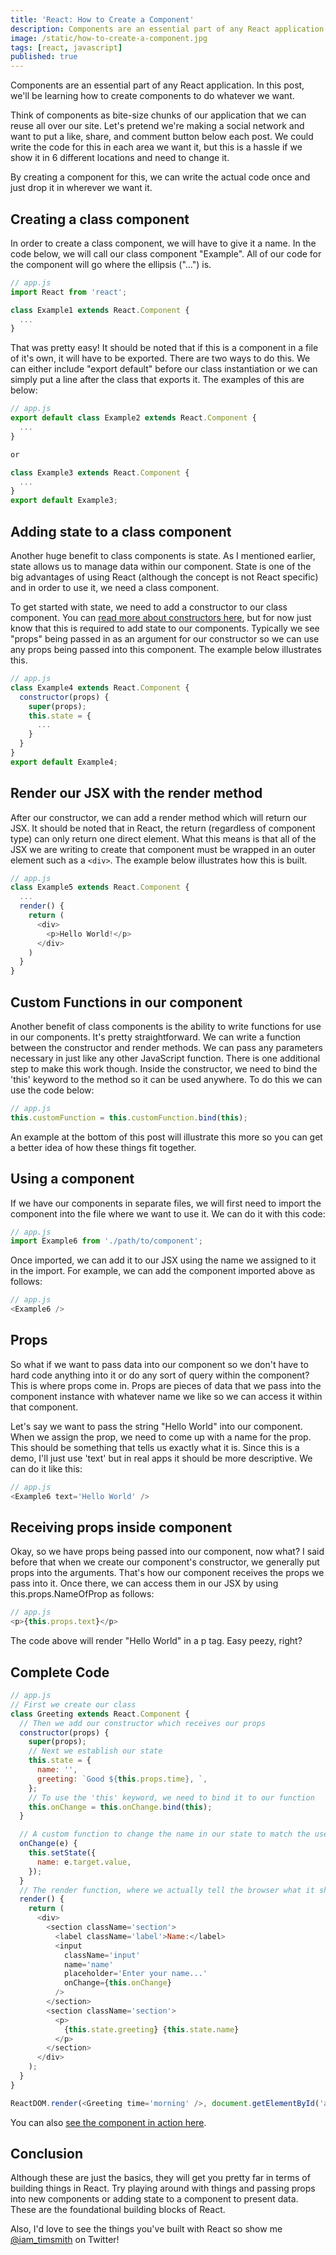 ```yaml
---
title: 'React: How to Create a Component'
description: Components are an essential part of any React application. In this post, we'll be learning how to create components to do whatever we want.
image: /static/how-to-create-a-component.jpg
tags: [react, javascript]
published: true
---
```


Components are an essential part of any React application. In this post, we'll be learning how to create components to do whatever we want.

Think of components as bite-size chunks of our application that we can reuse all over our site. Let's pretend we're making a social network and want to put a like, share, and comment button below each post. We could write the code for this in each area we want it, but this is a hassle if we show it in 6 different locations and need to change it.

By creating a component for this, we can write the actual code once and just drop it in wherever we want it.

## Creating a class component

In order to create a class component, we will have to give it a name. In the code below, we will call our class component "Example". All of our code for the component will go where the ellipsis ("...") is.

```javascript
// app.js
import React from 'react';

class Example1 extends React.Component {
  ...
}
```

That was pretty easy! It should be noted that if this is a component in a file of it's own, it will have to be exported. There are two ways to do this. We can either include "export default" before our class instantiation or we can simply put a line after the class that exports it. The examples of this are below:

```javascript
// app.js
export default class Example2 extends React.Component {
  ...
}

or

class Example3 extends React.Component {
  ...
}
export default Example3;
```

## Adding state to a class component

Another huge benefit to class components is state. As I mentioned earlier, state allows us to manage data within our component. State is one of the big advantages of using React (although the concept is not React specific) and in order to use it, we need a class component.

To get started with state, we need to add a constructor to our class component. You can [read more about constructors here](https://developer.mozilla.org/en-US/docs/Web/JavaScript/Reference/Classes/constructor), but for now just know that this is required to add state to our components. Typically we see "props" being passed in as an argument for our constructor so we can use any props being passed into this component. The example below illustrates this.

```javascript
// app.js
class Example4 extends React.Component {
  constructor(props) {
    super(props);
    this.state = {
      ...
    }
  }
}
export default Example4;
```

## Render our JSX with the render method

After our constructor, we can add a render method which will return our JSX. It should be noted that in React, the return (regardless of component type) can only return one direct element. What this means is that all of the JSX we are writing to create that component must be wrapped in an outer element such as a `<div>`. The example below illustrates how this is built.

```javascript
// app.js
class Example5 extends React.Component {
  ...
  render() {
    return (
      <div>
        <p>Hello World!</p>
      </div>
    )
  }
}
```

## Custom Functions in our component

Another benefit of class components is the ability to write functions for use in our components. It's pretty straightforward. We can write a function between the constructor and render methods. We can pass any parameters necessary in just like any other JavaScript function. There is one additional step to make this work though. Inside the constructor, we need to bind the 'this' keyword to the method so it can be used anywhere. To do this we can use the code below:

```javascript
// app.js
this.customFunction = this.customFunction.bind(this);
```

An example at the bottom of this post will illustrate this more so you can get a better idea of how these things fit together.

<EmailSignup title='Like this post? Join my mailing list!' />

## Using a component

If we have our components in separate files, we will first need to import the component into the file where we want to use it. We can do it with this code:

```javascript
// app.js
import Example6 from './path/to/component';
```

Once imported, we can add it to our JSX using the name we assigned to it in the import. For example, we can add the component imported above as follows:

```javascript
// app.js
<Example6 />
```

## Props

So what if we want to pass data into our component so we don't have to hard code anything into it or do any sort of query within the component? This is where props come in. Props are pieces of data that we pass into the component instance with whatever name we like so we can access it within that component.

Let's say we want to pass the string "Hello World" into our component. When we assign the prop, we need to come up with a name for the prop. This should be something that tells us exactly what it is. Since this is a demo, I'll just use 'text' but in real apps it should be more descriptive. We can do it like this:

```javascript
// app.js
<Example6 text='Hello World' />
```

## Receiving props inside component

Okay, so we have props being passed into our component, now what? I said before that when we create our component's constructor, we generally put props into the arguments. That's how our component receives the props we pass into it. Once there, we can access them in our JSX by using this.props.NameOfProp as follows:

```javascript
// app.js
<p>{this.props.text}</p>
```

The code above will render "Hello World" in a p tag. Easy peezy, right?

## Complete Code

```javascript
// app.js
// First we create our class
class Greeting extends React.Component {
  // Then we add our constructor which receives our props
  constructor(props) {
    super(props);
    // Next we establish our state
    this.state = {
      name: '',
      greeting: `Good ${this.props.time}, `,
    };
    // To use the 'this' keyword, we need to bind it to our function
    this.onChange = this.onChange.bind(this);
  }

  // A custom function to change the name in our state to match the user input
  onChange(e) {
    this.setState({
      name: e.target.value,
    });
  }
  // The render function, where we actually tell the browser what it should show
  render() {
    return (
      <div>
        <section className='section'>
          <label className='label'>Name:</label>
          <input
            className='input'
            name='name'
            placeholder='Enter your name...'
            onChange={this.onChange}
          />
        </section>
        <section className='section'>
          <p>
            {this.state.greeting} {this.state.name}
          </p>
        </section>
      </div>
    );
  }
}

ReactDOM.render(<Greeting time='morning' />, document.getElementById('app'));
```

You can also [see the component in action here](https://codepen.io/iamtimsmith/pen/xaRydm/?editors=0010).

## Conclusion

Although these are just the basics, they will get you pretty far in terms of building things in React. Try playing around with things and passing props into new components or adding state to a component to present data. These are the foundational building blocks of React.

Also, I'd love to see the things you've built with React so show me [@iam_timsmith](https://www.twitter.com/iam_timsmith) on Twitter!
